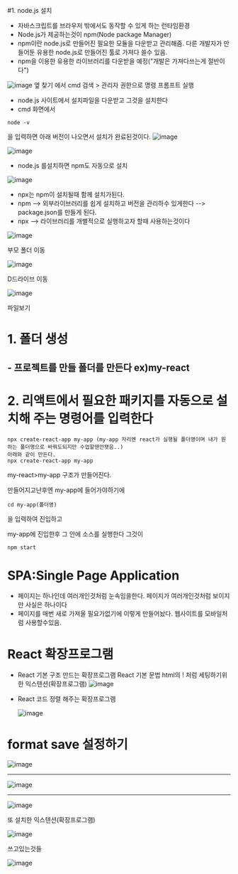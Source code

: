 #1. node.js 설치
* 자바스크립트를 브라우저 밖에서도 동작할 수 있게 하는 런타임환경
* Node.js가 제공하는것이 npm(Node package Manager)
* npm이란 node.js로 만들어진 필요한 모듈을 다운받고 관리해줌. 다른 개발자가 만들어둔 유용한 node.js로 만들어진 툴로 가져다 쓸수 있음.
* npm을 이용한 유용한 라이브러리를 다운받을 예정("개발은 가져다쓰는게 절반이다")

![image](https://github.com/Sary556/react/assets/141836031/31962603-6b81-4e9a-a814-ae6c04a8f6e4) 옆 찾기 에서 cmd 검색 > 관리자 권한으로 명령 프롬프트 실행

* node.js 사이트에서 설치파일을 다운받고 그것을 설치한다
* cmd 화면에서
```
node -v
```
을 입력하면 아래 버전이 나오면서 설치가 완료된것이다.
![image](https://github.com/Sary556/react/assets/141836031/0bb854da-8564-4bcc-a18c-8dac9c4f074d)


![image](https://github.com/Sary556/react/assets/141836031/1c707fab-1123-4e6d-9816-807a025f6842)

* node.js 를설치하면 npm도 자동으로 설치


![image](https://github.com/Sary556/react/assets/141836031/7cba22ed-826e-41f8-8255-d80767d40233)

* npx는 npm이 설치될때 함께 설치가된다.
* npm --> 외부라이브러리를 쉽게 설치하고 버전을 관리하수 있게한다 --> package.json를 만들게 된다.
* npx --> 라이브러리를 개별적으로 실행하고자 할때 사용하는것이다


![image](https://github.com/Sary556/react/assets/141836031/f5336c49-2645-4b2f-b0bb-430ee5c75f82)

부모 폴더 이동

![image](https://github.com/Sary556/react/assets/141836031/69fd8a42-daa5-4aa1-8f87-325e82b743e1)

D드라이브 이동

![image](https://github.com/Sary556/react/assets/141836031/f28f88b8-8ab8-4bea-9fd0-48729ecbed68)

파일보기


# 1. 폴더 생성
## - 프로젝트를 만들 폴더를 만든다 ex)my-react
# 2. 리액트에서 필요한 패키지를 자동으로 설치해 주는 명령어를 입력한다
```
npx create-react-app my-app (my-app 자리엔 react가 실행될 폴더명이며 내가 원하는 폴더명으로 바꿔도되지만 수업할땐안됏음..)
아래와 같이 만든다.
npx create-react-app my-app 
```

my-react>my-app 구조가 만들어진다.

만들어지고난후엔 my-app에 들어가야하기에 
```
cd my-app(폴더명)
```
을 입력하여 진입하고

my-app에 진입한후 그 안에 소스를 실행한다 그것이
```
npm start
```

# SPA:Single Page Application
  - 페이지는 하나인데 여러개인것처럼 눈속임을한다. 페이지가 여러개인것처럼 보이지만 사실은 하나이다
  - 페이지를 매번 새로 가져올 필요가없기에 이렇게 만들어놨다. 웹사이트를 모바일처럼 사용할수있음.
  



# React 확장프로그램
- React 기본 구조 만드는 확장프로그램
  React 기본 문법 html의 ! 처럼 세팅하기위한 익스텐션(확장프로그램)
  ![image](https://github.com/Sary556/react/assets/141836031/1cdd06b4-c9bf-4d61-8f2d-b92032806b0e)



- React 코드 정렬 해주는 확장프로그램

  ![image](https://github.com/Sary556/react/assets/141836031/3c7b5815-014d-45fa-ac28-f7a4c13c06c7)



# format save 설정하기

  ![image](https://github.com/Sary556/react/assets/141836031/e547e36f-3015-42cb-8c1f-325e4fb01f15)



-------



  ![image](https://github.com/Sary556/react/assets/141836031/996f074d-fa76-4ac5-b309-ae5d6292fd49)



-------



  ![image](https://github.com/Sary556/react/assets/141836031/484a6270-cdcd-498c-9e0f-a88215478af2)


또 설치한 익스텐션(확장프로그램)

![image](https://github.com/Sary556/react/assets/141836031/ebe66172-f6fb-40ff-aea4-9f9d55416b5b)

쓰고있는것들

![image](https://github.com/Sary556/react/assets/141836031/3b2c20c8-30fd-44a8-8ca4-6f34763a8fb5)








